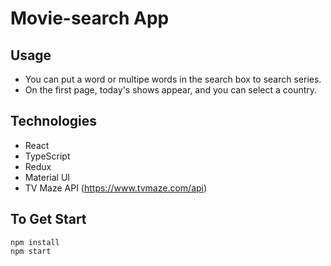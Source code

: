 # Movie-search App

## Usage

- You can put a word or multipe words in the search box to search series.
- On the first page, today's shows appear, and you can select a country.

## Technologies

- React
- TypeScript
- Redux
- Material UI
- TV Maze API (https://www.tvmaze.com/api)

## To Get Start

```
npm install
npm start
```
